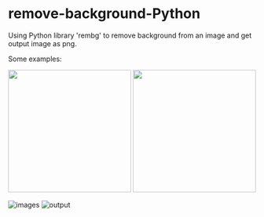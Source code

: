# remove-background-Python
Using Python library 'rembg' to remove background from an image and get output image as png.

Some examples:

<img src="https://user-images.githubusercontent.com/73276425/209539445-ae68ef9c-e482-4e75-b350-0a7b6c726491.jpeg" width="250"> <img src="https://user-images.githubusercontent.com/73276425/209539445-ae68ef9c-e482-4e75-b350-0a7b6c726491.jpeg" width="250">

![images](https://user-images.githubusercontent.com/73276425/209539458-9f04cc31-c946-4eef-8828-6f0f6a64d672.jpeg)
![output](https://user-images.githubusercontent.com/73276425/209539467-1b147657-8acb-4029-86f7-429ae620f87f.png)
